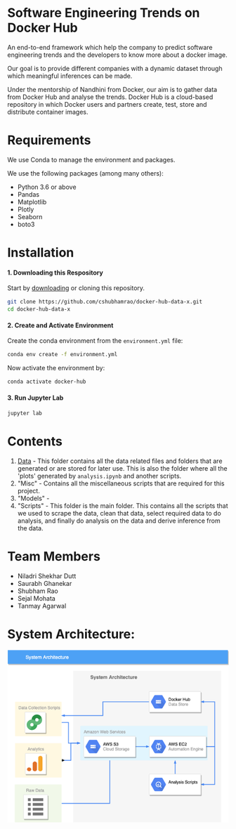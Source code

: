 Software Engineering Trends on Docker Hub
=========================================

An end-to-end framework which help the company to predict software engineering trends and the developers to know more about a docker image.

Our goal is to provide different companies with a dynamic dataset through which meaningful inferences can be made.

Under the mentorship of Nandhini from Docker, our aim is to gather data from Docker Hub and analyse the trends. Docker Hub is a cloud-based repository in which Docker users and partners create, test, store and distribute container images.

# Requirements
We use Conda to manage the environment and packages.

We use the following packages (among many others):
- Python 3.6 or above
- Pandas
- Matplotlib
- Plotly
- Seaborn
- boto3

# Installation
#### 1. Downloading this Respository
Start by [downloading](https://github.com/cshubhamrao/docker-hub-data-x/archive/master.zip) or cloning this repository.
```bash
git clone https://github.com/cshubhamrao/docker-hub-data-x.git
cd docker-hub-data-x
```

#### 2. Create and Activate Environment
Create the conda environment from the `environment.yml` file:

```bash
conda env create -f environment.yml
```

Now activate the environment by:

```bash
conda activate docker-hub
```

#### 3. Run Jupyter Lab

```bash
jupyter lab
```

# Contents
1. [Data](data/) - This folder contains all the data related files and folders that are generated or are stored for later use. 
This is also the folder where all the 'plots' generated by ```analysis.ipynb``` and another scripts.
2. "Misc" - Contains all the miscellaneous scripts that are required for this project.
3. "Models" - 
4. "Scripts" - This folder is the main folder. This contains all the scripts that we used to scrape the data, clean that data, 
select required data to do analysis, and finally do analysis on the data and derive inference from the data.

# Team Members
- Niladri Shekhar Dutt
- Saurabh Ghanekar
- Shubham Rao
- Sejal Mohata
- Tanmay Agarwal

# System Architecture:
![Architecture](Datax_architecture.png)
